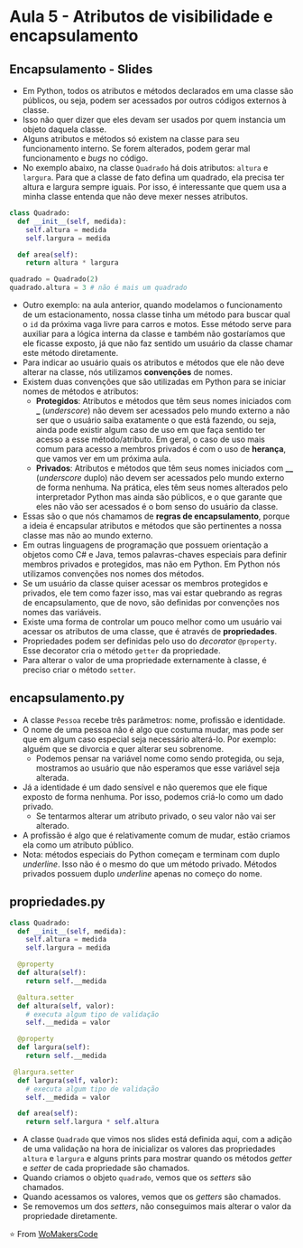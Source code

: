 # Aula 5 - Atributos de visibilidade e encapsulamento

## Encapsulamento - Slides

- Em Python, todos os atributos e métodos declarados em uma classe são públicos, ou seja, podem ser acessados por outros códigos externos à classe.
- Isso não quer dizer que eles devam ser usados por quem instancia um objeto daquela classe.
- Alguns atributos e métodos só existem na classe para seu funcionamento interno. Se forem alterados, podem gerar mal funcionamento e _bugs_ no código.
- No exemplo abaixo, na classe `Quadrado` há dois atributos: `altura` e `largura`. Para que a classe de fato defina um quadrado, ela precisa ter altura e largura sempre iguais. Por isso, é interessante que quem usa a minha classe entenda que não deve mexer nesses atributos.

```python
class Quadrado:
  def __init__(self, medida):
    self.altura = medida
    self.largura = medida

  def area(self):
    return altura * largura

quadrado = Quadrado(2)
quadrado.altura = 3 # não é mais um quadrado
```

- Outro exemplo: na aula anterior, quando modelamos o funcionamento de um estacionamento, nossa classe tinha um método para buscar qual o `id` da próxima vaga livre para carros e motos. Esse método serve para auxiliar para a lógica interna da classe e também não gostaríamos que ele ficasse exposto, já que não faz sentido um usuário da classe chamar este método diretamente.
- Para indicar ao usuário quais os atributos e métodos que ele não deve alterar na classe, nós utilizamos **convenções** de nomes.
- Existem duas convenções que são utilizadas em Python para se iniciar nomes de métodos e atributos:
  - **Protegidos**: Atributos e métodos que têm seus nomes iniciados com **\_** (_underscore_) não devem ser acessados pelo mundo externo a não ser que o usuário saiba exatamente o que está fazendo, ou seja, ainda pode existir algum caso de uso em que faça sentido ter acesso a esse método/atributo. Em geral, o caso de uso mais comum para acesso a membros privados é com o uso de **herança**, que vamos ver em um próxima aula.
  - **Privados**: Atributos e métodos que têm seus nomes iniciados com **\_\_** (_underscore_ duplo) não devem ser acessados pelo mundo externo de forma nenhuma. Na prática, eles têm seus nomes alterados pelo interpretador Python mas ainda são públicos, e o que garante que eles não vão ser acessados é o bom senso do usuário da classe.
- Essas são o que nós chamamos de **regras de encapsulamento**, porque a ideia é encapsular atributos e métodos que são pertinentes a nossa classe mas não ao mundo externo.
- Em outras linguagens de programação que possuem orientação a objetos como C# e Java, temos palavras-chaves especiais para definir membros privados e protegidos, mas não em Python. Em Python nós utilizamos convenções nos nomes dos métodos.
- Se um usuário da classe quiser acessar os membros protegidos e privados, ele tem como fazer isso, mas vai estar quebrando as regras de encapsulamento, que de novo, são definidas por convenções nos nomes das variáveis.
- Existe uma forma de controlar um pouco melhor como um usuário vai acessar os atributos de uma classe, que é através de **propriedades**.
- Propriedades podem ser definidas pelo uso do _decorator_ `@property`. Esse decorator cria o método `getter` da propriedade.
- Para alterar o valor de uma propriedade externamente à classe, é preciso criar o método `setter`.

## encapsulamento.py

- A classe `Pessoa` recebe três parâmetros: nome, profissão e identidade.
- O nome de uma pessoa não é algo que costuma mudar, mas pode ser que em algum caso especial seja necessário alterá-lo. Por exemplo: alguém que se divorcia e quer alterar seu sobrenome.
  - Podemos pensar na variável nome como sendo protegida, ou seja, mostramos ao usuário que não esperamos que esse variável seja alterada.
- Já a identidade é um dado sensível e não queremos que ele fique exposto de forma nenhuma. Por isso, podemos criá-lo como um dado privado.
  - Se tentarmos alterar um atributo privado, o seu valor não vai ser alterado.
- A profissão é algo que é relativamente comum de mudar, estão criamos ela como um atributo público.
- Nota: métodos especiais do Python começam e terminam com duplo _underline_. Isso não é o mesmo do que um método privado. Métodos privados possuem duplo _underline_ apenas no começo do nome.

## propriedades.py

```python
class Quadrado:
  def __init__(self, medida):
    self.altura = medida
    self.largura = medida

  @property
  def altura(self):
    return self.__medida

  @altura.setter
  def altura(self, valor):
    # executa algum tipo de validação
    self.__medida = valor

  @property
  def largura(self):
    return self.__medida

 @largura.setter
  def largura(self, valor):
    # executa algum tipo de validação
    self.__medida = valor

  def area(self):
    return self.largura * self.altura
```

- A classe `Quadrado` que vimos nos slides está definida aqui, com a adição de uma validação na hora de inicializar os valores das propriedades `altura` e `largura` e alguns prints para mostrar quando os métodos _getter_ e _setter_ de cada propriedade são chamados.
- Quando criamos o objeto `quadrado`, vemos que os _setters_ são chamados.
- Quando acessamos os valores, vemos que os _getters_ são chamados.
- Se removemos um dos _setters_, não conseguimos mais alterar o valor da propriedade diretamente.

⭐️ From [WoMakersCode](https://github.com/WoMakersCode/back-end-python/tree/main/orientacao-a-objetos/5-atributos-de-visibilidade-e-encapsulamento)
